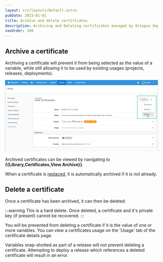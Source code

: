 ```yaml
---
layout: src/layouts/Default.astro
pubDate: 2023-01-01
title: Archive and delete certificates
description: Archiving and Deleting certificates managed by Octopus Deploy
navOrder: 100
---
```


## Archive a certificate

Archiving a certificate will prevent it from being selected as the value of a variable, while still allowing it to be used by existing usages (projects, releases, deployments).

![](images/archive-certificate.png "width=500")

Archived certificates can be viewed by navigating to **{{Library,Certificates,View Archive}}**.

When a certificate is [replaced](replace-certificate/), it is automatically archived if it is not already.

## Delete a certificate

Once a certificate has been archived, it can then be deleted.  

:::warning
This is a hard delete. Once deleted, a certificate and it's private key (if present) cannot be recovered.
:::

You will be prevented from deleting a certificate if it is the value of one or more variables. You can view a certificates usage on the 'Usage' tab of the certificate details page.

Variables snap-shotted as part of a release will not prevent deleting a certificate. Attempting to deploy a release which references a deleted certificate will result in an error.
